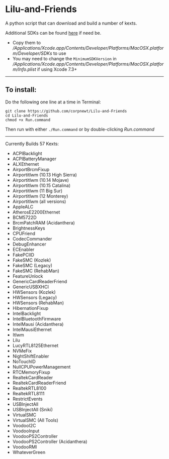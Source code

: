 # Lilu-and-Friends
A python script that can download and build a number of kexts.

Additional SDKs can be found [here](https://github.com/phracker/MacOSX-SDKs) if need be.

 * Copy them to */Applications/Xcode.app/Contents/Developer/Platforms/MacOSX.platform/Developer/SDKs* to use
 * You may need to change the `MinimumSDKVersion` in */Applications/Xcode.app/Contents/Developer/Platforms/MacOSX.platform/Info.plist* if using Xcode 7.3+

***

## To install:

Do the following one line at a time in Terminal:

    git clone https://github.com/corpnewt/Lilu-and-Friends
    cd Lilu-and-Friends
    chmod +x Run.command
    
Then run with either `./Run.command` or by double-clicking *Run.command*

***

Currently Builds 57 Kexts:

* ACPIBacklight
* ACPIBatteryManager
* ALXEthernet
* AirportBrcmFixup
* Airportitlwm (10.13 High Sierra)
* Airportitlwm (10.14 Mojave)
* Airportitlwm (10.15 Catalina)
* Airportitlwm (11 Big Sur)
* Airportitlwm (12 Monterey)
* Airportitlwm (all versions)
* AppleALC
* AtherosE2200Ethernet
* BCM5722D
* BrcmPatchRAM (Acidanthera)
* BrightnessKeys
* CPUFriend
* CodecCommander
* DebugEnhancer
* ECEnabler
* FakePCIID
* FakeSMC (Kozlek)
* FakeSMC (Legacy)
* FakeSMC (RehabMan)
* FeatureUnlock
* GenericCardReaderFriend
* GenericUSBXHCI
* HWSensors (Kozlek)
* HWSensors (Legacy)
* HWSensors (RehabMan)
* HibernationFixup
* IntelBacklight
* IntelBluetoothFirmware
* IntelMausi (Acidanthera)
* IntelMausiEthernet
* Itlwm
* Lilu
* LucyRTL8125Ethernet
* NVMeFix
* NightShiftEnabler
* NoTouchID
* NullCPUPowerManagement
* RTCMemoryFixup
* RealtekCardReader
* RealtekCardReaderFriend
* RealtekRTL8100
* RealtekRTL8111
* RestrictEvents
* USBInjectAll
* USBInjectAll (Sniki)
* VirtualSMC
* VirtualSMC (All Tools)
* VoodooI2C
* VoodooInput
* VoodooPS2Controller
* VoodooPS2Controller (Acidanthera)
* VoodooRMI
* WhateverGreen
